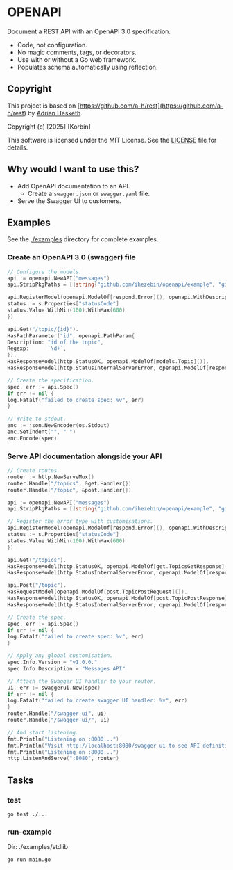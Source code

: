 # OPENAPI

Document a REST API with an OpenAPI 3.0 specification.

* Code, not configuration.
* No magic comments, tags, or decorators.
* Use with or without a Go web framework.
* Populates schema automatically using reflection.

## Copyright

This project is based on [https://github.com/a-h/rest](https://github.com/a-h/rest) by [Adrian Hesketh](https://github.com/a-h).

Copyright (c) [2025] [Korbin]

This software is licensed under the MIT License. See the [LICENSE](LICENSE) file for details.

## Why would I want to use this?

* Add OpenAPI documentation to an API.
    * Create a `swagger.json` or `swagger.yaml` file.
* Serve the Swagger UI to customers.

## Examples

See the [./examples](./examples) directory for complete examples.

### Create an OpenAPI 3.0 (swagger) file

```go
// Configure the models.
api := openapi.NewAPI("messages")
api.StripPkgPaths = []string{"github.com/ihezebin/openapi/example", "github.com/a-h/respond"}

api.RegisterModel(openapi.ModelOf[respond.Error](), openapi.WithDescription("Standard JSON error"), func (s *openapi3.Schema) {
status := s.Properties["statusCode"]
status.Value.WithMin(100).WithMax(600)
})

api.Get("/topic/{id}").
HasPathParameter("id", openapi.PathParam{
Description: "id of the topic",
Regexp:      `\d+`,
}).
HasResponseModel(http.StatusOK, openapi.ModelOf[models.Topic]()).
HasResponseModel(http.StatusInternalServerError, openapi.ModelOf[respond.Error]())

// Create the specification.
spec, err := api.Spec()
if err != nil {
log.Fatalf("failed to create spec: %v", err)
}

// Write to stdout.
enc := json.NewEncoder(os.Stdout)
enc.SetIndent("", " ")
enc.Encode(spec)
```

### Serve API documentation alongside your API

```go
// Create routes.
router := http.NewServeMux()
router.Handle("/topics", &get.Handler{})
router.Handle("/topic", &post.Handler{})

api := openapi.NewAPI("messages")
api.StripPkgPaths = []string{"github.com/ihezebin/openapi/example", "github.com/a-h/respond"}

// Register the error type with customisations.
api.RegisterModel(openapi.ModelOf[respond.Error](), openapi.WithDescription("Standard JSON error"), func (s *openapi3.Schema) {
status := s.Properties["statusCode"]
status.Value.WithMin(100).WithMax(600)
})

api.Get("/topics").
HasResponseModel(http.StatusOK, openapi.ModelOf[get.TopicsGetResponse]()).
HasResponseModel(http.StatusInternalServerError, openapi.ModelOf[respond.Error]())

api.Post("/topic").
HasRequestModel(openapi.ModelOf[post.TopicPostRequest]()).
HasResponseModel(http.StatusOK, openapi.ModelOf[post.TopicPostResponse]()).
HasResponseModel(http.StatusInternalServerError, openapi.ModelOf[respond.Error]())

// Create the spec.
spec, err := api.Spec()
if err != nil {
log.Fatalf("failed to create spec: %v", err)
}

// Apply any global customisation.
spec.Info.Version = "v1.0.0."
spec.Info.Description = "Messages API"

// Attach the Swagger UI handler to your router.
ui, err := swaggerui.New(spec)
if err != nil {
log.Fatalf("failed to create swagger UI handler: %v", err)
}
router.Handle("/swagger-ui", ui)
router.Handle("/swagger-ui/", ui)

// And start listening.
fmt.Println("Listening on :8080...")
fmt.Println("Visit http://localhost:8080/swagger-ui to see API definitions")
fmt.Println("Listening on :8080...")
http.ListenAndServe(":8080", router)
```

## Tasks

### test

```
go test ./...
```

### run-example

Dir: ./examples/stdlib

```
go run main.go
```
